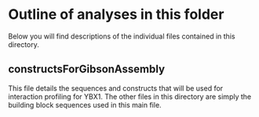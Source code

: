 # Outline of analyses in this folder

Below you will find descriptions of the individual files contained in this directory.

## constructsForGibsonAssembly

This file details the sequences and constructs that will be used for interaction profiling for YBX1. The other files in this directory are simply the building block sequences used in this main file.

